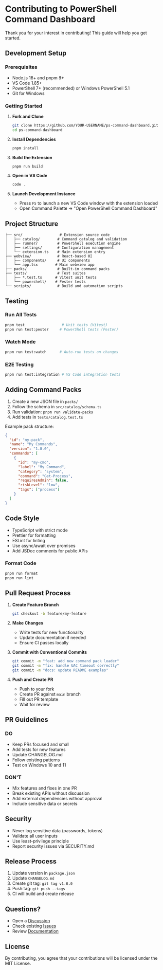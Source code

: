 # Contributing to PowerShell Command Dashboard

Thank you for your interest in contributing! This guide will help you get started.

## Development Setup

### Prerequisites

- Node.js 18+ and pnpm 8+
- VS Code 1.85+
- PowerShell 7+ (recommended) or Windows PowerShell 5.1
- Git for Windows

### Getting Started

1. **Fork and Clone**
   ```bash
   git clone https://github.com/YOUR-USERNAME/ps-command-dashboard.git
   cd ps-command-dashboard
   ```

2. **Install Dependencies**
   ```bash
   pnpm install
   ```

3. **Build the Extension**
   ```bash
   pnpm run build
   ```

4. **Open in VS Code**
   ```bash
   code .
   ```

5. **Launch Development Instance**
   - Press `F5` to launch a new VS Code window with the extension loaded
   - Open Command Palette → "Open PowerShell Command Dashboard"

## Project Structure

```
├── src/                 # Extension source code
│   ├── catalog/        # Command catalog and validation
│   ├── runner/         # PowerShell execution engine
│   ├── settings/       # Configuration management
│   └── extension.ts    # Main extension entry
├── webview/            # React-based UI
│   ├── components/     # UI components
│   └── app.tsx        # Main webview app
├── packs/              # Built-in command packs
├── tests/              # Test suites
│   ├── *.test.ts      # Vitest unit tests
│   └── powershell/    # Pester tests
└── scripts/            # Build and automation scripts
```

## Testing

### Run All Tests
```bash
pnpm test                 # Unit tests (Vitest)
pnpm run test:pester     # PowerShell tests (Pester)
```

### Watch Mode
```bash
pnpm run test:watch      # Auto-run tests on changes
```

### E2E Testing
```bash
pnpm run test:integration # VS Code integration tests
```

## Adding Command Packs

1. Create a new JSON file in `packs/`
2. Follow the schema in `src/catalog/schema.ts`
3. Run validation: `pnpm run validate-packs`
4. Add tests in `tests/catalog.test.ts`

Example pack structure:
```json
{
  "id": "my-pack",
  "name": "My Commands",
  "version": "1.0.0",
  "commands": [
    {
      "id": "my-cmd",
      "label": "My Command",
      "category": "system",
      "command": "Get-Process",
      "requiresAdmin": false,
      "riskLevel": "low",
      "tags": ["process"]
    }
  ]
}
```

## Code Style

- TypeScript with strict mode
- Prettier for formatting
- ESLint for linting
- Use async/await over promises
- Add JSDoc comments for public APIs

### Format Code
```bash
pnpm run format
pnpm run lint
```

## Pull Request Process

1. **Create Feature Branch**
   ```bash
   git checkout -b feature/my-feature
   ```

2. **Make Changes**
   - Write tests for new functionality
   - Update documentation if needed
   - Ensure CI passes locally

3. **Commit with Conventional Commits**
   ```bash
   git commit -m "feat: add new command pack loader"
   git commit -m "fix: handle UAC timeout correctly"
   git commit -m "docs: update README examples"
   ```

4. **Push and Create PR**
   - Push to your fork
   - Create PR against `main` branch
   - Fill out PR template
   - Wait for review

## PR Guidelines

### DO
- Keep PRs focused and small
- Add tests for new features
- Update CHANGELOG.md
- Follow existing patterns
- Test on Windows 10 and 11

### DON'T
- Mix features and fixes in one PR
- Break existing APIs without discussion
- Add external dependencies without approval
- Include sensitive data or secrets

## Security

- Never log sensitive data (passwords, tokens)
- Validate all user inputs
- Use least-privilege principle
- Report security issues via SECURITY.md

## Release Process

1. Update version in `package.json`
2. Update `CHANGELOG.md`
3. Create git tag: `git tag v1.0.0`
4. Push tag: `git push --tags`
5. CI will build and create release

## Questions?

- Open a [Discussion](https://github.com/luc-systems/ps-command-dashboard/discussions)
- Check existing [Issues](https://github.com/luc-systems/ps-command-dashboard/issues)
- Review [Documentation](./README.md)

## License

By contributing, you agree that your contributions will be licensed under the MIT License.
